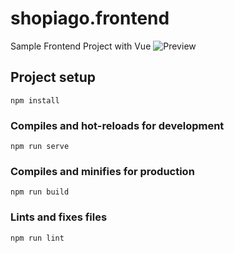 # shopiago.frontend

Sample Frontend Project with Vue
![Preview](https://media.giphy.com/media/KBVJN3QWekmpj2i6Gq/giphy.gif)

## Project setup
```
npm install
```

### Compiles and hot-reloads for development
```
npm run serve
```

### Compiles and minifies for production
```
npm run build
```

### Lints and fixes files
```
npm run lint
```